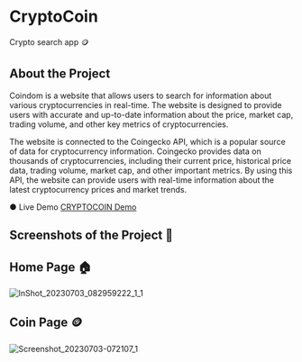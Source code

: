 # CryptoCoin
Crypto search app 🪙

## About the Project
Coindom is a website that allows users to search for information about various cryptocurrencies in real-time. The website is designed to provide users with accurate and up-to-date information about the price, market cap, trading volume, and other key metrics of cryptocurrencies.

The website is connected to the Coingecko API, which is a popular source of data for cryptocurrency information. Coingecko provides data on thousands of cryptocurrencies, including their current price, historical price data, trading volume, market cap, and other important metrics. By using this API, the website can provide users with real-time information about the latest cryptocurrency prices and market trends.

● Live Demo <a href='https://crypto-coin-nu.vercel.app/'>CRYPTOCOIN Demo</a>

## Screenshots of the Project 📸

## Home Page 🏠
![InShot_20230703_082959222_1_1](https://github.com/Aninimo/CryptoCoin/assets/75839810/17e6310d-a56a-494b-adc6-9738198bbfcd)

## Coin Page 🪙
![Screenshot_20230703-072107_1](https://github.com/Aninimo/CryptoCoin/assets/75839810/f35bfd25-ad05-4079-8002-cb85c0c440eb)
